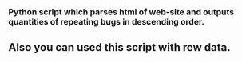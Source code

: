 ### Python script which parses html of web-site and outputs quantities of repeating bugs in descending order.
## Also you can used this script with rew data.

